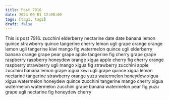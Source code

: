 ```yaml
---
title: Post 7916
date: 2024-09-01 12:00:00
tags: [tag1, tag2]
draft: false
---
```

This is post 7916.
zucchini
elderberry
nectarine
date
date
banana
lemon
quince
strawberry
quince
tangerine
cherry
lemon
ugli
grape
orange
orange
lemon
ugli
tangerine
kiwi
mango
fig
watermelon
quince
ugli
elderberry
banana
orange
grape
pear
grape
apple
tangerine
fig
cherry
grape
grape
raspberry
raspberry
honeydew
orange
xigua
apple
cherry
fig
cherry
orange
raspberry
strawberry
ugli
mango
xigua
fig
strawberry
zucchini
apple
zucchini
banana
lemon
grape
xigua
kiwi
ugli
grape
quince
xigua
lemon
nectarine
tangerine
strawberry
orange
yuzu
watermelon
honeydew
xigua
xigua
watermelon
honeydew
quince
zucchini
tangerine
mango
cherry
xigua
watermelon
watermelon
zucchini
grape
banana
watermelon
pear
fig
yuzu
grape
ugli
nectarine
fig
honeydew
cherry
